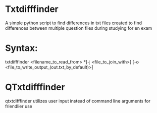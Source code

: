 # Txtdifffinder
A simple python script to find differences in txt files
created to find differences between multiple question files during studying for en exam
# Syntax:
txtdifffinder <filename_to_read_from> *[-j <file_to_join_with>] [-o <file_to_write_output_(out.txt_by_default)>] 
# QTxtdifffinder
qtxtdifffinder utilizes user input instead of command line arguments for friendlier use 
